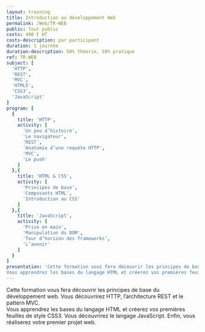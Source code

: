 ```yaml
---
layout: training
title: Introduction au développement Web
permalink: /Web/TR-WEB
public: Tout public
costs: 490 € HT
costs-description: par participant
duration: 1 journée
duration-description: 50% théorie, 50% pratique
ref: TR-WEB
subject: [
  'HTTP',
  'REST',
  'MVC',
  'HTML5',
  'CSS3',
  'JavaScript'
]
program: [
  {
    title: 'HTTP',
    activity: [
      'Un peu d’histoire',
      'Le navigateur',
      'REST',
      'Anatomie d’une requête HTTP',
      'MVC',
      'Le push'
    ]
  },{
    title: 'HTML & CSS',
    activity: [
      'Principes de base',
      'Composants HTML',
      'Introduction au CSS'
    ]
  },{
    title: 'JavaScript',
    activity: [
      'Prise en main',
      'Manipulation du DOM',
      'Tour d’horizon des frameworks',
      'L’avenir'
    ]
  }
]
presentation: 'Cette formation vous fera découvrir les principes de base du développement web. Vous découvrirez HTTP, l’architecture REST et le pattern MVC.
Vous apprendrez les bases du langage HTML et créerez vos premières feuilles de style CSS3. Vous découvrirez le langage JavaScript. Enfin, vous réaliserez votre premier projet web.'
---
```


Cette formation vous fera découvrir les principes de base du développement web. Vous découvrirez HTTP, l’architecture REST et le pattern MVC.  
Vous apprendrez les bases du langage HTML et créerez vos premières feuilles de style CSS3. Vous découvrirez le langage JavaScript. Enfin, vous réaliserez votre premier projet web.  
